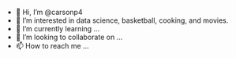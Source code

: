 - 👋 Hi, I’m @carsonp4
- 👀 I’m interested in data science, basketball, cooking, and movies.
- 🌱 I’m currently learning ...
- 💞️ I’m looking to collaborate on ...
- 📫 How to reach me ...

<!---
carsonp4/carsonp4 is a ✨ special ✨ repository because its `README.md` (this file) appears on your GitHub profile.
You can click the Preview link to take a look at your changes.
--->
